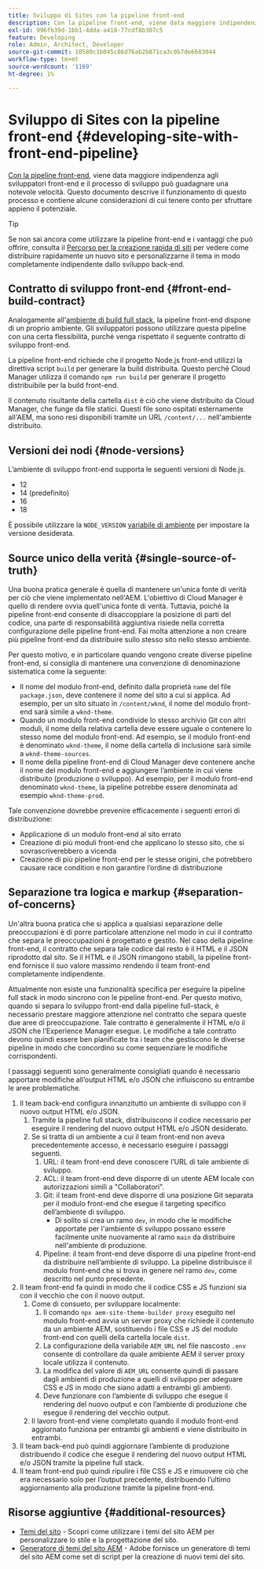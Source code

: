 ```yaml
---
title: Sviluppo di Sites con la pipeline front-end
description: Con la pipeline front-end, viene data maggiore indipendenza agli sviluppatori front-end e il processo di sviluppo può guadagnare una notevole velocità. Questo documento descrive alcune considerazioni particolari del processo di sviluppo front-end che devono essere fornite.
exl-id: 996fb39d-1bb1-4dda-a418-77cdf8b307c5
feature: Developing
role: Admin, Architect, Developer
source-git-commit: 10580c1b045c86d76ab2b871ca3c0b7de6683044
workflow-type: tm+mt
source-wordcount: '1169'
ht-degree: 1%

---
```



# Sviluppo di Sites con la pipeline front-end {#developing-site-with-front-end-pipeline}

[Con la pipeline front-end](/help/implementing/cloud-manager/configuring-pipelines/introduction-ci-cd-pipelines.md#front-end), viene data maggiore indipendenza agli sviluppatori front-end e il processo di sviluppo può guadagnare una notevole velocità. Questo documento descrive il funzionamento di questo processo e contiene alcune considerazioni di cui tenere conto per sfruttare appieno il potenziale.

>[!TIP]
>
>Se non sai ancora come utilizzare la pipeline front-end e i vantaggi che può offrire, consulta il [Percorso per la creazione rapida di siti](/help/journey-sites/quick-site/overview.md) per vedere come distribuire rapidamente un nuovo sito e personalizzarne il tema in modo completamente indipendente dallo sviluppo back-end.

## Contratto di sviluppo front-end {#front-end-build-contract}

Analogamente all&#39;[ambiente di build full stack](/help/implementing/cloud-manager/getting-access-to-aem-in-cloud/build-environment-details.md), la pipeline front-end dispone di un proprio ambiente. Gli sviluppatori possono utilizzare questa pipeline con una certa flessibilità, purché venga rispettato il seguente contratto di sviluppo front-end.

La pipeline front-end richiede che il progetto Node.js front-end utilizzi la direttiva script `build` per generare la build distribuita. Questo perché Cloud Manager utilizza il comando `npm run build` per generare il progetto distribuibile per la build front-end.

Il contenuto risultante della cartella `dist` è ciò che viene distribuito da Cloud Manager, che funge da file statici. Questi file sono ospitati esternamente all&#39;AEM, ma sono resi disponibili tramite un URL `/content/...` nell&#39;ambiente distribuito.

## Versioni dei nodi {#node-versions}

L’ambiente di sviluppo front-end supporta le seguenti versioni di Node.js.

* 12
* 14 (predefinito)
* 16
* 18

È possibile utilizzare la `NODE_VERSION` [variabile di ambiente](/help/implementing/cloud-manager/environment-variables.md) per impostare la versione desiderata.

## Source unico della verità {#single-source-of-truth}

Una buona pratica generale è quella di mantenere un&#39;unica fonte di verità per ciò che viene implementato nell&#39;AEM. L&#39;obiettivo di Cloud Manager è quello di rendere ovvia quell&#39;unica fonte di verità. Tuttavia, poiché la pipeline front-end consente di disaccoppiare la posizione di parti del codice, una parte di responsabilità aggiuntiva risiede nella corretta configurazione delle pipeline front-end. Fai molta attenzione a non creare più pipeline front-end da distribuire sullo stesso sito nello stesso ambiente.

Per questo motivo, e in particolare quando vengono create diverse pipeline front-end, si consiglia di mantenere una convenzione di denominazione sistematica come la seguente:

* Il nome del modulo front-end, definito dalla proprietà `name` del file `package.json`, deve contenere il nome del sito a cui si applica. Ad esempio, per un sito situato in `/content/wknd`, il nome del modulo front-end sarà simile a `wknd-theme`.
* Quando un modulo front-end condivide lo stesso archivio Git con altri moduli, il nome della relativa cartella deve essere uguale o contenere lo stesso nome del modulo front-end. Ad esempio, se il modulo front-end è denominato `wknd-theme`, il nome della cartella di inclusione sarà simile a `wknd-theme-sources`.
* Il nome della pipeline front-end di Cloud Manager deve contenere anche il nome del modulo front-end e aggiungere l’ambiente in cui viene distribuito (produzione o sviluppo). Ad esempio, per il modulo front-end denominato `wknd-theme`, la pipeline potrebbe essere denominata ad esempio `wknd-theme-prod`.

Tale convenzione dovrebbe prevenire efficacemente i seguenti errori di distribuzione:

* Applicazione di un modulo front-end al sito errato
* Creazione di più moduli front-end che applicano lo stesso sito, che si sovrascriverebbero a vicenda
* Creazione di più pipeline front-end per le stesse origini, che potrebbero causare race condition e non garantire l’ordine di distribuzione

## Separazione tra logica e markup {#separation-of-concerns}

Un&#39;altra buona pratica che si applica a qualsiasi separazione delle preoccupazioni è di porre particolare attenzione nel modo in cui il contratto che separa le preoccupazioni è progettato e gestito. Nel caso della pipeline front-end, il contratto che separa tale codice dal resto è il HTML e il JSON riprodotto dal sito. Se il HTML e il JSON rimangono stabili, la pipeline front-end fornisce il suo valore massimo rendendo il team front-end completamente indipendente.

Attualmente non esiste una funzionalità specifica per eseguire la pipeline full stack in modo sincrono con le pipeline front-end. Per questo motivo, quando si separa lo sviluppo front-end dalla pipeline full-stack, è necessario prestare maggiore attenzione nel contratto che separa queste due aree di preoccupazione. Tale contratto è generalmente il HTML e/o il JSON che l’Experience Manager esegue. Le modifiche a tale contratto devono quindi essere ben pianificate tra i team che gestiscono le diverse pipeline in modo che concordino su come sequenziare le modifiche corrispondenti.

I passaggi seguenti sono generalmente consigliati quando è necessario apportare modifiche all’output HTML e/o JSON che influiscono su entrambe le aree problematiche.

1. Il team back-end configura innanzitutto un ambiente di sviluppo con il nuovo output HTML e/o JSON.
   1. Tramite la pipeline full stack, distribuiscono il codice necessario per eseguire il rendering del nuovo output HTML e/o JSON desiderato.
   1. Se si tratta di un ambiente a cui il team front-end non aveva precedentemente accesso, è necessario eseguire i passaggi seguenti.
      1. URL: il team front-end deve conoscere l’URL di tale ambiente di sviluppo.
      1. ACL: il team front-end deve disporre di un utente AEM locale con autorizzazioni simili a &quot;Collaboratori&quot;.
      1. Git: il team front-end deve disporre di una posizione Git separata per il modulo front-end che esegue il targeting specifico dell’ambiente di sviluppo.
         * Di solito si crea un ramo `dev`, in modo che le modifiche apportate per l&#39;ambiente di sviluppo possano essere facilmente unite nuovamente al ramo `main` da distribuire nell&#39;ambiente di produzione.
      1. Pipeline: il team front-end deve disporre di una pipeline front-end da distribuire nell’ambiente di sviluppo. La pipeline distribuisce il modulo front-end che si trova in genere nel ramo `dev`, come descritto nel punto precedente.
1. Il team front-end fa quindi in modo che il codice CSS e JS funzioni sia con il vecchio che con il nuovo output.
   1. Come di consueto, per sviluppare localmente:
      1. Il comando `npx aem-site-theme-builder proxy` eseguito nel modulo front-end avvia un server proxy che richiede il contenuto da un ambiente AEM, sostituendo i file CSS e JS del modulo front-end con quelli della cartella locale `dist`.
      1. La configurazione della variabile `AEM_URL` nel file nascosto `.env` consente di controllare da quale ambiente AEM il server proxy locale utilizza il contenuto.
      1. La modifica del valore di `AEM_URL` consente quindi di passare dagli ambienti di produzione a quelli di sviluppo per adeguare CSS e JS in modo che siano adatti a entrambi gli ambienti.
      1. Deve funzionare con l’ambiente di sviluppo che esegue il rendering del nuovo output e con l’ambiente di produzione che esegue il rendering del vecchio output.
   1. Il lavoro front-end viene completato quando il modulo front-end aggiornato funziona per entrambi gli ambienti e viene distribuito in entrambi.
1. Il team back-end può quindi aggiornare l’ambiente di produzione distribuendo il codice che esegue il rendering del nuovo output HTML e/o JSON tramite la pipeline full stack.
1. Il team front-end può quindi ripulire i file CSS e JS e rimuovere ciò che era necessario solo per l’output precedente, distribuendo l’ultimo aggiornamento alla produzione tramite la pipeline front-end.

## Risorse aggiuntive {#additional-resources}

* [Temi del sito](/help/sites-cloud/administering/site-creation/site-themes.md) - Scopri come utilizzare i temi del sito AEM per personalizzare lo stile e la progettazione del sito.
* [Generatore di temi del sito AEM](https://github.com/adobe/aem-site-theme-builder) - Adobe fornisce un generatore di temi del sito AEM come set di script per la creazione di nuovi temi del sito.
